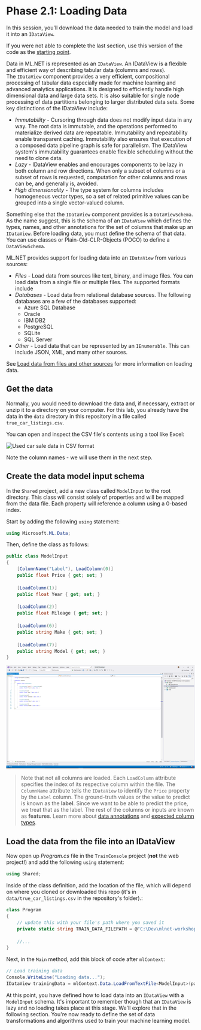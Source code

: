 # Phase 2.1: Loading Data

In this session, you'll download the data needed to train the model and load it into an `IDataView`.

If you were not able to complete the last section, use this version of the code as the [starting point](https://github.com/luisquintanilla/mlnet-workshop-guide/archive/2-0.zip).

Data in ML.NET is represented as an `IDataView`. An IDataView is a flexible and efficient way of describing tabular data (columns and rows). The `IDataView` component provides a very efficient, compositional processing of tabular data especially made for machine learning and advanced analytics applications. It is designed to efficiently handle high dimensional data and large data sets. It is also suitable for single node processing of data partitions belonging to larger distributed data sets. Some key distinctions of the IDataView include:

- *Immutability* - Cursoring through data does not modify input data in any way. The root data is immutable, and the operations performed to materialize derived data are repeatable. Immutability and repeatability enable transparent caching. Immutability also ensures that execution of a composed data pipeline graph is safe for parallelism. The IDataView system's immutability guarantees enable flexible scheduling without the need to clone data.
- *Lazy* - IDataView enables and encourages components to be lazy in both column and row directions. When only a subset of columns or a subset of rows is requested, computation for other columns and rows can be, and generally is, avoided.
- *High dimensionality* - The type system for columns includes homogeneous vector types, so a set of related primitive values can be grouped into a single vector-valued column.

Something else that the `IDataView` component provides is a `DataViewSchema`. As the name suggest, this is the schema of an `IDataView` which defines the types, names, and other annotations for the set of columns that make up an `IDataView`. Before loading data, you must define the schema of that data. You can use classes or Plain-Old-CLR-Objects (POCO) to define a `DataViewSchema`.

ML.NET provides support for loading data into an `IDataView` from various sources:

- *Files* - Load data from sources like text, binary, and image files. You can load data from a single file or multiple files. The supported formats include
- *Databases* - Load data from relational database sources. The following databases are a few of the databases supported:
  - Azure SQL Database
  - Oracle
  - IBM DB2
  - PostgreSQL
  - SQLite
  - SQL Server
- *Other* - Load data that can be represented by an `IEnumerable`. This can include JSON, XML, and many other sources.

See [Load data from files and other sources](https://docs.microsoft.com/dotnet/machine-learning/how-to-guides/load-data-ml-net) for more information on loading data.

## Get the data

Normally, you would need to download the data and, if necessary, extract or unzip it to a directory on your computer. For this lab, you already have the data in the `data` directory in this repository in a file called `true_car_listings.csv`.

You can open and inspect the CSV file's contents using a tool like Excel:

![Used car sale data in CSV format](https://user-images.githubusercontent.com/241452/83806228-77598880-a6b1-11ea-86f2-b4561c62f704.png)

Note the column names - we will use them in the next step.

## Create the data model input schema

In the `Shared` project, add a new class called `ModelInput` to the root directory. This class will consist solely of properties and will be mapped from the data file. Each property will reference a column using a 0-based index.

Start by adding the following `using` statement:

```csharp
using Microsoft.ML.Data;
```

Then, define the class as follows:

```csharp
public class ModelInput
{
    [ColumnName("Label"), LoadColumn(0)]
    public float Price { get; set; }

    [LoadColumn(1)]
    public float Year { get; set; }

    [LoadColumn(2)]
    public float Mileage { get; set; }

    [LoadColumn(6)]
    public string Make { get; set; }

    [LoadColumn(7)]
    public string Model { get; set; }
}
```

![Define model input schema](./media/define-modelinput-schema.png)

> Note that not all columns are loaded. Each `LoadColumn` attribute specifies the index of its respective column within the file. The `ColumnName` attribute tells the `IDataView` to identify the `Price` property by the `Label` column. The ground-truth values or the value to predict is known as the **label**. Since we want to be able to predict the price, we treat that as the label. The rest of the columns or inputs are known as **features**. Learn more about [data annotations](https://docs.microsoft.com/dotnet/machine-learning/how-to-guides/load-data-ml-net#annotating-the-data-model-with-column-attributes) and [expected column types](https://docs.microsoft.com/dotnet/machine-learning/how-to-guides/train-machine-learning-model-ml-net#working-with-expected-column-types).

## Load the data from the file into an IDataView

Now open up *Program.cs* file in the `TrainConsole` project (**not** the web project!) and add the following `using` statement:

```csharp
using Shared;
```

Inside of the class definition, add the location of the file, which will depend on where you cloned or downloaded this repo (it's in `data/true_car_listings.csv` in the repository's folder).:

```csharp
class Program
{
    // update this with your file's path where you saved it
    private static string TRAIN_DATA_FILEPATH = @"C:\Dev\mlnet-workshop\data\true_car_listings.csv";

    //...
}
```

Next, in the `Main` method, add this block of code after `mlContext`:

```csharp
// Load training data
Console.WriteLine("Loading data...");
IDataView trainingData = mlContext.Data.LoadFromTextFile<ModelInput>(path: TRAIN_DATA_FILEPATH, hasHeader: true, separatorChar: ',');
```

At this point, you have defined how to load data into an `IDataView` with a `ModelInput` schema. It's important to remember though that an `IDataView` is lazy and no loading takes place at this stage. We'll explore that in the following section. You're now ready to define the set of data transformations and algorithms used to train your machine learning model.
